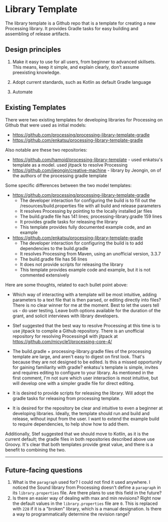 # Library Template

The library template is a Github repo that is a template for creating a new Processing library.
It provides Gradle tasks for easy building and assembling of release artifacts.

## Design principles
1. Make it easy to use for all users, from beginner to advanced skillsets. This means, keep it simple, and explain clearly, don't assume preexisting knowledge.

2. Adopt current standards, such as Kotlin as default Gradle language

3. Automate

## Existing Templates
There were two existing templates for developing libraries for Processing on 
Github that were used as initial models:
- https://github.com/processing/processing-library-template-gradle
- https://github.com/enkatsu/processing-library-template-gradle

Also notable are these two repositories:
- https://github.com/hamoid/processing-library-template - used enkatsu's template as a model. used jitpack to resolve Processing
- https://github.com/jjeongin/creative-machine - library by Jeongin, on of the authors of the processing gradle template

Some specific differences between the two model templates:

- https://github.com/processing/processing-library-template-gradle
  - The developer interaction for configuring the build is to fill out the 
    /resources/build.properties file with all build and release parameters
  - It resolves Processing by pointing to the locally installed jar files
  - The build.gradle file has 141 lines; processing-library.gradle 159 lines
  - It provides gradle tasks for releasing the library
  - This template provides fully documented example code, and an example
- https://github.com/enkatsu/processing-library-template-gradle
  - The developer interaction for configuring the build is to add dependencies
    to the build.gradle
  - It resolves Processing from Maven, using an unofficial version, 3.3.7
  - The build.gradle file has 56 lines
  - It does not provide scripts for releasing the library
  - This template provides example code and example, but it is not commented 
    extensively

Here are some thoughts, related to each bullet point above:

- Which way of interacting with a template will be most intuitive, adding 
parameters to a text file that is then parsed, or editing directly into files? 
There is no clear winner for me at the moment. Best to let the users tell us - do 
user testing. Leave both options available for the duration of the grant, and 
solicit interviews with library developers.

- Stef suggested that the best way to resolve Processing at this time is to use
jitpack to compile a Github repository. There is an unofficial repository for
resolving Processing4 with jitpack at https://github.com/micycle1/processing-core-4/

- The build.gradle + processing-library.gradle files of the processing template 
are large, and aren't easy to digest on first look. That's because they are not 
designed to be edited. Is this a missed opportunity for gaining familiarity with 
gradle? enkatsu's template is simple, invites and requires editing to configure
to your library. As mentioned in the first comment, I'm not sure which user 
interaction is most intuitive, but will develop one with a simpler gradle file for
direct editing.

- It is desired to provide scripts for releasing the library. Will adopt the gradle 
tasks for releasing from processing template.

- It is desired for the repository be clear and intuitive to even a beginner at 
developing libraries. Ideally, the template should run and build and release, 
without input from the user. I want to extend the example build to require 
dependencies, to help show how to add them.

Additionally, Stef suggested that we should move to Kotlin, as it is the current
default; the gradle files in both repositories described above use Groovy.
It's clear that both templates provide great value, and there is a benefit to
combining the two. 


----

## Future-facing questions

1. What is the `paragraph` used for? I could not find it used anywhere.
I noticed the Sound library from Processing doesn't define a `paragraph` in 
its `library.properties` file. Are there plans to use this field in the future?
2. Is there an easier way of dealing with max and min revisions? Right now the 
default values in the `library.properties` file are `0`. This is replaced with `228` if it is a "broken" library, which is a manual designation. Is there
a way to programmatically determine the revision range?
